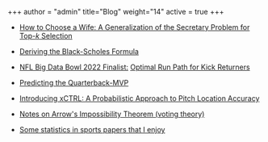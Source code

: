 +++
author = "admin"
title="Blog"
weight="14"
active = true
+++

<!--- 
* [NFL Big Data Bowl 2025 Finalist:](https://operations.nfl.com/gameday/analytics/big-data-bowl/2025-big-data-bowl-finalists/) [Safety Entropy](https://www.kaggle.com/code/colejacobson/safety-entropy)
    * [slides](pdf/talks/slides_BigDataBowl2025_SafetyEntropy.pdf)
-->

<!--- # LOCAL VERSION OF THE BDB ENTRY
[Safety Entropy](pdf/safety_entropy_local/safety_entropy.html)
-->

<!---
[NFL Big Data Bowl 2025:](https://www.kaggle.com/competitions/nfl-big-data-bowl-2025)
-->

* [How to Choose a Wife: A Generalization of the Secretary Problem for Top-$k$ Selection](pdf/blog/How_to_Choose_a_Wife.pdf)


* [Deriving the Black-Scholes Formula](pdf/blog/BlackScholes.pdf)

* [NFL Big Data Bowl 2022 Finalist:](https://operations.nfl.com/gameday/analytics/big-data-bowl/2022-big-data-bowl-video-gallery-recap) [Optimal Run Path for Kick Returners](https://www.kaggle.com/code/tainguyen7597/optimal-run-path-for-kick-returners)

* [Predicting the Quarterback-MVP](pdf/blog/qbmvp.pdf)

* [Introducing xCTRL: A Probabilistic Approach to Pitch Location Accuracy](https://wsb.wharton.upenn.edu/introducing-xctrl-a-probabilistic-approach-to-pitch-location-accuracy/)

* [Notes on Arrow's Impossibility Theorem (voting theory)](pdf/blog/Arrows_Impossibility_Theorem.pdf)


<!---
* [Some books and papers that I enjoy(/books_and_papers/)
--->

* [Some statistics in sports papers that I enjoy](/statistics_in_sports_papers/)


